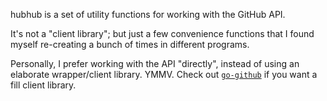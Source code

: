 hubhub is a set of utility functions for working with the GitHub API.

It's not a "client library"; but just a few convenience functions that I found
myself re-creating a bunch of times in different programs.

Personally, I prefer working with the API "directly", instead of using an
elaborate wrapper/client library. YMMV. Check out
[`go-github`](https://github.com/google/go-github) if you want a fill client
library.
